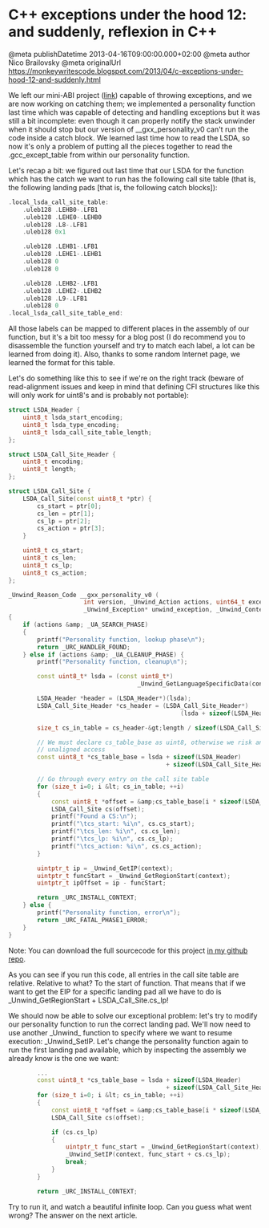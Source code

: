 # C++ exceptions under the hood 12: and suddenly, reflexion in C++

@meta publishDatetime 2013-04-16T09:00:00.000+02:00
@meta author Nico Brailovsky
@meta originalUrl https://monkeywritescode.blogspot.com/2013/04/c-exceptions-under-hood-12-and-suddenly.html

We left our mini-ABI project ([link](https://github.com/nicolasbrailo/cpp_exception_handling_abi/tree/master/abi_v03)) capable of throwing exceptions, and we are now working on catching them; we implemented a personality function last time which was capable of detecting and handling exceptions but it was still a bit incomplete: even though it can properly notify the stack unwinder when it should stop but our version of \_\_gxx\_personality\_v0 can't run the code inside a catch block. We learned last time how to read the LSDA, so now it's only a problem of putting all the pieces together to read the .gcc\_except\_table from within our personality function.

Let's recap a bit: we figured out last time that our LSDA for the function which has the catch we want to run has the following call site table (that is, the following landing pads [that is, the following catch blocks]):

```c++
.local_lsda_call_site_table:
	.uleb128 .LEHB0-.LFB1
	.uleb128 .LEHE0-.LEHB0
	.uleb128 .L8-.LFB1
	.uleb128 0x1

	.uleb128 .LEHB1-.LFB1
	.uleb128 .LEHE1-.LEHB1
	.uleb128 0
	.uleb128 0

    .uleb128 .LEHB2-.LFB1
	.uleb128 .LEHE2-.LEHB2
	.uleb128 .L9-.LFB1
	.uleb128 0
.local_lsda_call_site_table_end:
```

All those labels can be mapped to different places in the assembly of our function, but it's a bit too messy for a blog post (I do recommend you to disassemble the function yourself and try to match each label, a lot can be learned from doing it). Also, thanks to some random Internet page, we learned the format for this table.

Let's do something like this to see if we're on the right track (beware of read-alignment issues and keep in mind that defining CFI structures like this will only work for uint8's and is probably not portable):

```c++
struct LSDA_Header {
    uint8_t lsda_start_encoding;
    uint8_t lsda_type_encoding;
    uint8_t lsda_call_site_table_length;
};

struct LSDA_Call_Site_Header {
    uint8_t encoding;
    uint8_t length;
};

struct LSDA_Call_Site {
    LSDA_Call_Site(const uint8_t *ptr) {
        cs_start = ptr[0];
        cs_len = ptr[1];
        cs_lp = ptr[2];
        cs_action = ptr[3];
    }

    uint8_t cs_start;
    uint8_t cs_len;
    uint8_t cs_lp;
    uint8_t cs_action;
};

_Unwind_Reason_Code __gxx_personality_v0 (
                     int version, _Unwind_Action actions, uint64_t exceptionClass,
                     _Unwind_Exception* unwind_exception, _Unwind_Context* context)
{
    if (actions &amp; _UA_SEARCH_PHASE)
    {
        printf("Personality function, lookup phase\n");
        return _URC_HANDLER_FOUND;
    } else if (actions &amp; _UA_CLEANUP_PHASE) {
        printf("Personality function, cleanup\n");

        const uint8_t* lsda = (const uint8_t*)
                                    _Unwind_GetLanguageSpecificData(context);

        LSDA_Header *header = (LSDA_Header*)(lsda);
        LSDA_Call_Site_Header *cs_header = (LSDA_Call_Site_Header*)
                                                (lsda + sizeof(LSDA_Header));

        size_t cs_in_table = cs_header-&gt;length / sizeof(LSDA_Call_Site);

        // We must declare cs_table_base as uint8, otherwise we risk an
        // unaligned access
        const uint8_t *cs_table_base = lsda + sizeof(LSDA_Header)
                                            + sizeof(LSDA_Call_Site_Header);

        // Go through every entry on the call site table
        for (size_t i=0; i &lt; cs_in_table; ++i)
        {
            const uint8_t *offset = &amp;cs_table_base[i * sizeof(LSDA_Call_Site)];
            LSDA_Call_Site cs(offset);
            printf("Found a CS:\n");
            printf("\tcs_start: %i\n", cs.cs_start);
            printf("\tcs_len: %i\n", cs.cs_len);
            printf("\tcs_lp: %i\n", cs.cs_lp);
            printf("\tcs_action: %i\n", cs.cs_action);
        }

        uintptr_t ip = _Unwind_GetIP(context);
        uintptr_t funcStart = _Unwind_GetRegionStart(context);
        uintptr_t ipOffset = ip - funcStart;

        return _URC_INSTALL_CONTEXT;
    } else {
        printf("Personality function, error\n");
        return _URC_FATAL_PHASE1_ERROR;
    }
}
```

Note: You can download the full sourcecode for this project [in my github repo](https://github.com/nicolasbrailo/cpp_exception_handling_abi/tree/master/abi_v05).

As you can see if you run this code, all entries in the call site table are relative. Relative to what? To the start of function. That means that if we want to get the EIP for a specific landing pad all we have to do is \_Unwind\_GetRegionStart + LSDA\_Call\_Site.cs\_lp!

We should now be able to solve our exceptional problem: let's try to modify our personality function to run the correct landing pad. We'll now need to use another \_Unwind\_ function to specify where we want to resume execution: \_Unwind\_SetIP. Let's change the personality function again to run the first landing pad available, which by inspecting the assembly we already know is the one we want:

```c++
        ...
        const uint8_t *cs_table_base = lsda + sizeof(LSDA_Header)
                                            + sizeof(LSDA_Call_Site_Header);
        for (size_t i=0; i &lt; cs_in_table; ++i)
        {
            const uint8_t *offset = &amp;cs_table_base[i * sizeof(LSDA_Call_Site)];
            LSDA_Call_Site cs(offset);

            if (cs.cs_lp)
            {
                uintptr_t func_start = _Unwind_GetRegionStart(context);
                _Unwind_SetIP(context, func_start + cs.cs_lp);
                break;
            }
        }

        return _URC_INSTALL_CONTEXT;
```

Try to run it, and watch a beautiful infinite loop. Can you guess what went wrong? The answer on the next article.

